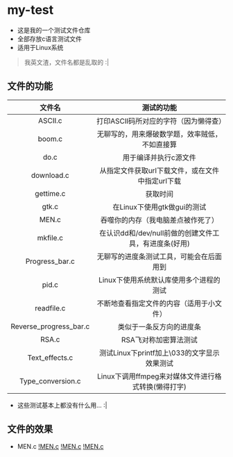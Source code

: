 # my-test

- 这是我的一个测试文件仓库
- 全部存放c语言测试文件
- 适用于Linux系统

> 我英文渣，文件名都是乱取的 :|

## 文件的功能

|           文件名         |                      测试的功能                      |
|:------------------------:|:----------------------------------------------------:|
|          ASCII.c         |         打印ASCII码所对应的字符（因为懒得查）        |
|           boom.c         |    无聊写的，用来爆破数学题，效率贼低，不如直接算    |
|           do.c           |                 用于编译并执行c源文件                |
|        download.c        |   从指定文件获取url下载文件，或在文件中指定url下载   |
|         gettime.c        |                       获取时间                       |
|           gtk.c          |             在Linux下使用gtk做gui的测试              |
|           MEN.c          |           吞噬你的内存（我电脑差点被作死了）         |
|          mkfile.c        | 在认识dd和/dev/null前做的创建文件工具，有进度条(好用)|
|      Progress\_bar.c     |       无聊写的进度条测试工具，可能会在后面用到       |
|           pid.c          |       Linux下使用系统默认库使用多个进程的测试        |
|         readfile.c       |        不断地查看指定文件的内容（适用于小文件）      |
| Reverse\_progress\_bar.c |                类似于一条反方向的进度条              |
|           RSA.c          |                RSA飞对称加密算法测试                 |
|     Text\_effects.c      |      测试Linux下printf加上\033的文字显示效果测试     |
|    Type\_conversion.c    | Linux下调用ffmpeg来对媒体文件进行格式转换(懒得打字)  |

- 这些测试基本上都没有什么用... :|

## 文件的效果
- MEN.c
[!MEN.c](res/MEN恐怖如斯1.png)
[!MEN.c](res/MEN恐怖如斯2.png)
[!MEN.c](res/MEN恐怖如斯3.png)

